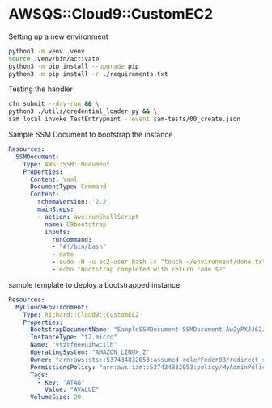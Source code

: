 # AWSQS::Cloud9::CustomEC2

Setting up a new environment
```bash
python3 -m venv .venv
source .venv/bin/activate
python3 -m pip install --upgrade pip
python3 -m pip install -r ./requirements.txt
```

Testing the handler
```bash
cfn submit --dry-run && \
python3 ./utils/credential_loader.py && \
sam local invoke TestEntrypoint --event sam-tests/00_create.json
```

Sample SSM Document to bootstrap the instance
```yaml
Resources:
  SSMDocument:
    Type: AWS::SSM::Document
    Properties: 
      Content: Yaml
      DocumentType: Command
      Content: 
        schemaVersion: '2.2'
        mainSteps:
        - action: aws:runShellScript
          name: C9bootstrap
          inputs:
            runCommand:
            - "#!/bin/bash"
            - date
            - sudo -H -u ec2-user bash -c "touch ~/environment/done.txt"
            - echo "Bootstrap completed with return code $?"
```

sample template to deploy a bootstrapped instance
```yaml
Resources:
  MyCloud9Environment:
    Type: Richard::Cloud9::CustomEC2
    Properties:
      BootstrapDocumentName: "SampleSSMDocument-SSMDocument-Aw2yPXJJ62J0"
      InstanceType: "t2.micro"
      Name: "vsztfeeeuihwcilh"
      OperatingSystem: "AMAZON_LINUX_2"
      Owner: "arn:aws:sts::537434832053:assumed-role/Feder08/redirect_session"
      PermissionsPolicy: "arn:aws:iam::537434832053:policy/MyAdminPolicy"
      Tags:
        - Key: "ATAG"
          Value: "AVALUE"
      VolumeSize: 20
```
